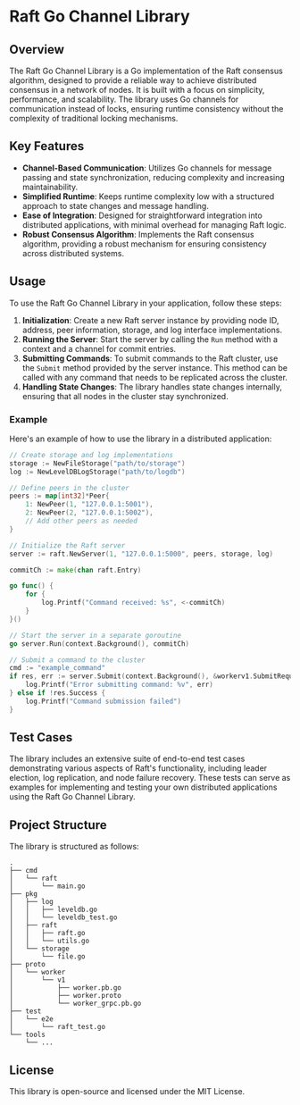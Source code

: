 # Raft Go Channel Library

## Overview

The Raft Go Channel Library is a Go implementation of the Raft consensus algorithm, designed to provide a reliable way to achieve distributed consensus in a network of nodes. It is built with a focus on simplicity, performance, and scalability. The library uses Go channels for communication instead of locks, ensuring runtime consistency without the complexity of traditional locking mechanisms.

## Key Features

- **Channel-Based Communication**: Utilizes Go channels for message passing and state synchronization, reducing complexity and increasing maintainability.
- **Simplified Runtime**: Keeps runtime complexity low with a structured approach to state changes and message handling.
- **Ease of Integration**: Designed for straightforward integration into distributed applications, with minimal overhead for managing Raft logic.
- **Robust Consensus Algorithm**: Implements the Raft consensus algorithm, providing a robust mechanism for ensuring consistency across distributed systems.

## Usage

To use the Raft Go Channel Library in your application, follow these steps:

1. **Initialization**: Create a new Raft server instance by providing node ID, address, peer information, storage, and log interface implementations.
2. **Running the Server**: Start the server by calling the `Run` method with a context and a channel for commit entries.
3. **Submitting Commands**: To submit commands to the Raft cluster, use the `Submit` method provided by the server instance. This method can be called with any command that needs to be replicated across the cluster.
4. **Handling State Changes**: The library handles state changes internally, ensuring that all nodes in the cluster stay synchronized.

### Example

Here's an example of how to use the library in a distributed application:

```go
// Create storage and log implementations
storage := NewFileStorage("path/to/storage")
log := NewLevelDBLogStorage("path/to/logdb")

// Define peers in the cluster
peers := map[int32]*Peer{
    1: NewPeer(1, "127.0.0.1:5001"),
    2: NewPeer(2, "127.0.0.1:5002"),
    // Add other peers as needed
}

// Initialize the Raft server
server := raft.NewServer(1, "127.0.0.1:5000", peers, storage, log)

commitCh := make(chan raft.Entry)

go func() {
    for {
        log.Printf("Command received: %s", <-commitCh)
    }
}()

// Start the server in a separate goroutine
go server.Run(context.Background(), commitCh)

// Submit a command to the cluster
cmd := "example_command"
if res, err := server.Submit(context.Background(), &workerv1.SubmitRequest{Command: cmd}); err != nil {
    log.Printf("Error submitting command: %v", err)
} else if !res.Success {
    log.Printf("Command submission failed")
}
```

## Test Cases

The library includes an extensive suite of end-to-end test cases demonstrating various aspects of Raft's functionality, including leader election, log replication, and node failure recovery. These tests can serve as examples for implementing and testing your own distributed applications using the Raft Go Channel Library.

## Project Structure

The library is structured as follows:

```
.
├── cmd
│   └── raft
│       └── main.go
├── pkg
│   ├── log
│   │   ├── leveldb.go
│   │   └── leveldb_test.go
│   ├── raft
│   │   ├── raft.go
│   │   └── utils.go
│   └── storage
│       └── file.go
├── proto
│   └── worker
│       └── v1
│           ├── worker.pb.go
│           ├── worker.proto
│           └── worker_grpc.pb.go
├── test
│   └── e2e
│       └── raft_test.go
└── tools
    └── ...
```

## License

This library is open-source and licensed under the MIT License.
